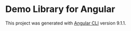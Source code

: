 # Demo Library for Angular

This project was generated with [Angular CLI](https://github.com/angular/angular-cli) version 9.1.1.
